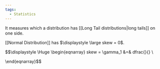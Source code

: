 ```yaml
---
tags:
  - Statistics
---
```

It measures which a distribution has [[Long Tail distributions|long tails]] on one side.

[[Normal Distribution]] has $\displaystyle \large skew = 0$.

$$\displaystyle \Huge \begin{eqnarray} 
skew = \gamma_1 &=& dfrac{}{} \\

\end{eqnarray}$$